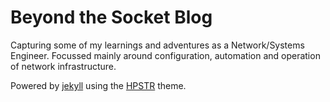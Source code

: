 # Beyond the Socket Blog

Capturing some of my learnings and adventures as a Network/Systems Engineer.  Focussed mainly around configuration, automation and operation of network infrastructure.

Powered by [jekyll](http://jekyllrb.com) using the [HPSTR](https://github.com/mmistakes/hpstr-jekyll-theme) theme.
